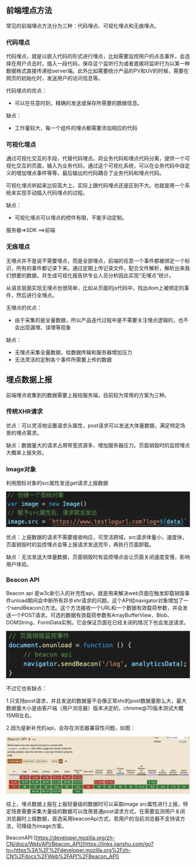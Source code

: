 ## 前端埋点方法

常见的前端埋点方法分为三种：代码埋点、可视化埋点和无痕埋点。

### 代码埋点

代码埋点，就是以嵌入代码的形式进行埋点，比如需要监控用户的点击事件，会选择在用户点击时，插入一段代码，保存这个监听行为或者直接将监听行为以某一种数据格式直接传递给server端。此外比如需要统计产品的PV和UV的时候，需要在网页的初始化时，发送用户的访问信息等。

代码埋点的优点：

- 可以在任意时刻，精确的发送或保存所需要的数据信息。

缺点：

- 工作量较大，每一个组件的埋点都需要添加相应的代码

### 可视化埋点

通过可视化交互的手段，代替代码埋点。将业务代码和埋点代码分离，提供一个可视化交互的页面，输入为业务代码，通过这个可视化系统，可以在业务代码中自定义的增加埋点事件等等，最后输出的代码耦合了业务代码和埋点代码。

可视化埋点听起来比较高大上，实际上跟代码埋点还是区别不大。也就是用一个系统来实现手动插入代码埋点的过程。

缺点：

- 可视化埋点可以埋点的控件有限，不能手动定制。

服务器=>SDK ==>前端

### 无痕埋点

无埋点并不是说不需要埋点，而是全部埋点，前端的任意一个事件都被绑定一个标识，所有的事件都记录下来。通过定期上传记录文件，配合文件解析，解析出来我们想要的数据，并生成可视化报告供专业人员分析因此实现“无埋点”统计。

从语言层面实现无埋点也很简单，比如从页面的js代码中，找出dom上被绑定的事件，然后进行全埋点。

无埋点的优点：

- 由于采集的是全量数据，所以产品迭代过程中是不需要关注埋点逻辑的，也不会出现漏埋、误埋等现象

缺点：

- 无埋点采集全量数据，给数据传输和服务器增加压力
- 无法灵活的定制各个事件所需要上传的数据

## 埋点数据上报

前端埋点收集到的数据需要上报给服务端，目前较为常用的方案为三种。

### **传统XHR请求**

优点：可以灵活地设置请求头属性，post请求可以发送大体量数据，满足特定场景的埋点需求。

缺点：数据量大的请求占用带宽资源多，增加服务器压力。页面销毁时的监控埋点大概率上报失败。

### **Image对象**

利用图标对象的src属性发送get请求上报数据

![img](../image/WechatIMG121.png)

优点：上报数据的请求不需要接收响应，可灵活跨域，src请求体量小，速度快，页面销毁时的监控埋点会等上报请求发送完毕，再执行页面卸载。

缺点：无法发送大体量数据，页面销毁时有监控埋点会让页面关闭速度变慢，影响用户体验。

###  Beacon API

Beacon api 是w3c新引入的补充性api，就是用来解决web页面在触发卸载销毁事件unload期间会中断所有异步xhr请求的问题。这个API给navigator对象增加了一个sendBeacon()方法。这个方法接收一个URL和一个数据有效载荷参数，并会发送一个POST请求。可选的数据有效载荷参数有ArrayBufferView、Blob、DOMString、FormData实例。它会保证页面在已经关闭的情况下也会发送请求。

![img](../image/WechatIMG122.png)

不过它也有缺点：

1.只支持post请求，并且发送的数据量不会像正常xhr的post数据量那么大，最大数据量大小是由客户端（用户浏览器）版本决定的，chrome@70版本测试大概15MB左右。

2.因为是新补充的api，会存在浏览器兼容性问题，如图：

![img](../image/WechatIMG123.png)

综上，埋点数据上报在上报轻量级的数据时可以采取image src属性进行上报，特定场景需要采集大量级的数据可以改用普通post请求方式，在需要监测用户关闭浏览器时上报数据，首选采用beaconApi方式，若用户的当前浏览器不支持该方法，可降级为image方案。



 BeaconAPI:[https://developer.mozilla.org/zh-CN/docs/Web/API/Beacon_API](https://links.jianshu.com/go?to=https%3A%2F%2Fdeveloper.mozilla.org%2Fzh-CN%2Fdocs%2FWeb%2FAPI%2FBeacon_API)